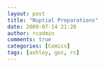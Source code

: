 ```yaml
---
layout: post
title: "Nuptial Preparations"
date: 2009-07-14 21:20
author: rcadmin
comments: true
categories: [Comics]
tags: [ashley, goz, rc]
---
```

<a href="http://bitsmack.com/comics/2009/07/14/nuptial-preparations/"><img src="http://dl.bitsmack.com/uploads/2009/07/20090714.jpg" alt="" title="the lightsabers would have been cool though" class="alignnone size-full wp-image-1656" /></a>
